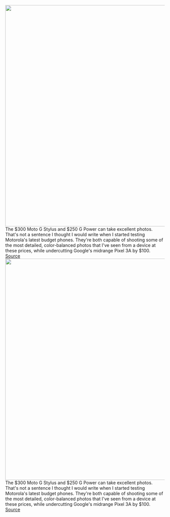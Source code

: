 <img src='https://cdn.vox-cdn.com/thumbor/DQsIu7zWNmGXJai2M2tRnOQzZ2E=/0x0:2040x1360/1200x675/filters:focal(1053x568:1379x894)/cdn.vox-cdn.com/uploads/chorus_image/image/66661595/cfaulkner_200414_3976_0009.0.jpg' width='700px' /><br/>
The $300 Moto G Stylus and $250 G Power can take excellent photos. That's not a sentence I thought I would write when I started testing Motorola's latest budget phones. They're both capable of shooting some of the most detailed, color-balanced photos that I've seen from a device at these prices, while undercutting Google's midrange Pixel 3A by $100.
<a href='https://www.theverge.com/2020/4/16/21222512/moto-g-stylus-power-review-price-features-specs-android-10-camera'> Source <a/><img src='https://cdn.vox-cdn.com/thumbor/DQsIu7zWNmGXJai2M2tRnOQzZ2E=/0x0:2040x1360/1200x675/filters:focal(1053x568:1379x894)/cdn.vox-cdn.com/uploads/chorus_image/image/66661595/cfaulkner_200414_3976_0009.0.jpg' width='700px' /><br/>
The $300 Moto G Stylus and $250 G Power can take excellent photos. That's not a sentence I thought I would write when I started testing Motorola's latest budget phones. They're both capable of shooting some of the most detailed, color-balanced photos that I've seen from a device at these prices, while undercutting Google's midrange Pixel 3A by $100.
<a href='https://www.theverge.com/2020/4/16/21222512/moto-g-stylus-power-review-price-features-specs-android-10-camera'> Source <a/>